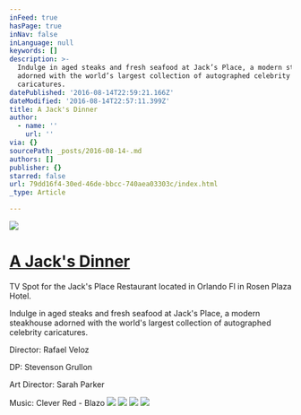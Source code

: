```yaml
---
inFeed: true
hasPage: true
inNav: false
inLanguage: null
keywords: []
description: >-
  Indulge in aged steaks and fresh seafood at Jack’s Place, a modern steakhouse
  adorned with the world’s largest collection of autographed celebrity
  caricatures.
datePublished: '2016-08-14T22:59:21.166Z'
dateModified: '2016-08-14T22:57:11.399Z'
title: A Jack's Dinner
author:
  - name: ''
    url: ''
via: {}
sourcePath: _posts/2016-08-14-.md
authors: []
publisher: {}
starred: false
url: 79dd16f4-30ed-46de-bbcc-740aea03303c/index.html
_type: Article

---
```

![](https://the-grid-user-content.s3-us-west-2.amazonaws.com/e3ecd738-1dfb-4737-a12d-b4bb2a6342ff.png)

# [A Jack's Dinner][0]

TV Spot for the Jack's Place Restaurant located in Orlando Fl in Rosen Plaza Hotel.

Indulge in aged steaks and fresh seafood at Jack's Place, a modern steakhouse adorned with the world's largest collection of autographed celebrity caricatures.

Director: Rafael Veloz

DP: Stevenson Grullon

Art Director: Sarah Parker

Music: Clever Red - Blazo
![](https://imgflo.herokuapp.com/graph/vahj1ThiexotieMo/36016d84fb577bc0de2ddb702e073757/passthrough.png?height=429&input=https%3A%2F%2Fthe-grid-user-content.s3-us-west-2.amazonaws.com%2F395a648c-0e35-4172-9b4e-a58f37bd9f5e.png&width=750)
![](https://the-grid-user-content.s3-us-west-2.amazonaws.com/395a648c-0e35-4172-9b4e-a58f37bd9f5e.png)
![](https://imgflo.herokuapp.com/graph/vahj1ThiexotieMo/d178f7ed9caac78ff33687556276a406/passthrough.png?height=429&input=https%3A%2F%2Fthe-grid-user-content.s3-us-west-2.amazonaws.com%2Ff2b0a38c-60f8-4ea3-a15c-9a2fec92373c.png&width=750)
![](https://the-grid-user-content.s3-us-west-2.amazonaws.com/f2b0a38c-60f8-4ea3-a15c-9a2fec92373c.png)

[0]: https://vimeo.com/172480475